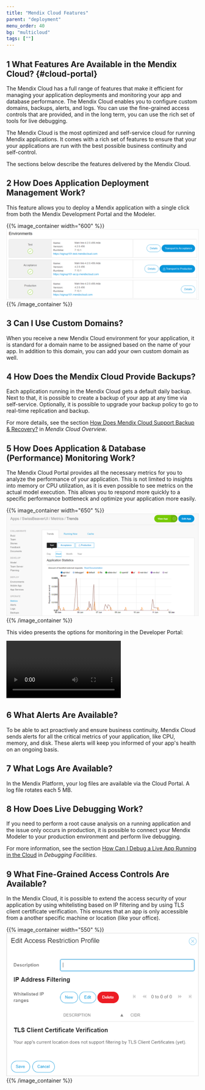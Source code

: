 ```yaml
---
title: "Mendix Cloud Features"
parent: "deployment"
menu_order: 40
bg: "multicloud"
tags: [""]
---
```


## 1 What Features Are Available in the Mendix Cloud? {#cloud-portal}

The Mendix Cloud has a full range of features that make it efficient for managing your application deployments and monitoring your app and database performance. The Mendix Cloud enables you to configure custom domains, backups, alerts, and logs. You can use the fine-grained access controls that are provided, and in the long term, you can use the rich set of tools for live debugging.

The Mendix Cloud is the most optimized and self-service cloud for running Mendix applications. It comes with a rich set of features to ensure that your your applications are run with the best possible business continuity and self-control.

The sections below describe the features delivered by the Mendix Cloud.

## 2 How Does Application Deployment Management Work?

This feature allows you to deploy a Mendix application with a single click from both the Mendix Development Portal and the Modeler.

{{% image_container width="600" %}}
![](attachments/mx-deployment-management.png)
{{% /image_container %}}

## 3 Can I Use Custom Domains?

When you receive a new Mendix Cloud environment for your application, it is standard for a domain name to be assigned based on the name of your app. In addition to this domain, you can add your own custom domain as well.

## 4 How Does the Mendix Cloud Provide Backups?

Each application running in the Mendix Cloud gets a default daily backup. Next to that, it is possible to create a backup of your app at any time via self-service. Optionally, it is possible to upgrade your backup policy to go to real-time replication and backup.

For more details, see the section [How Does Mendix Cloud Support Backup & Recovery?](mendix-cloud-overview#support-backup) in *Mendix Cloud Overview*.

## 5 How Does Application & Database (Performance) Monitoring Work?

The Mendix Cloud Portal provides all the necessary metrics for you to analyze the performance of your application. This is not limited to insights into memory or CPU utilization, as it is even possible to see metrics on the actual model execution. This allows you to respond more quickly to a specific performance bottleneck and optimize your application more easily.

{{% image_container width="650" %}}
![](attachments/mx-metrics.png)
{{% /image_container %}}

This video presents the options for monitoring in the Developer Portal:

<video controls src="attachments/DO_CloudV4Tabs-1.mp4">VIDEO</video>

## 6 What Alerts Are Available?

To be able to act proactively and ensure business continuity, Mendix Cloud sends alerts for all the critical metrics of your application, like CPU, memory, and disk. These alerts will keep you informed of your app's health on an ongoing basis.

## 7 What Logs Are Available?

In the Mendix Platform, your log files are available via the Cloud Portal. A log file rotates each 5 MB.

## 8 How Does Live Debugging Work?

If you need to perform a root cause analysis on a running application and the issue only occurs in production, it is possible to connect your Mendix Modeler to your production environment and perform live debugging.

For more information, see the section [How Can I Debug a Live App Running in the Cloud](../app-lifecycle/debugging#debug-live-app) in *Debugging Facilities*.

## 9 What Fine-Grained Access Controls Are Available?

In the Mendix Cloud, it is possible to extend the access security of your application by using whitelisting based on IP filtering and by using TLS client certificate verification. This ensures that an app is only accessible from a another specific machine or location (like your office).

{{% image_container width="550" %}}
![](attachments/mx-restrictions.png)
{{% /image_container %}}

